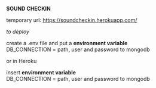**SOUND CHECKIN**

temporary url: https://soundcheckin.herokuapp.com/

*to deploy*

create a .env file and put a **environment variable**<br>
DB_CONNECTION = path, user and password to mongodb

or in Heroku

insert **environment variable**<br>
DB_CONNECTION = path, user and password to mongodb


